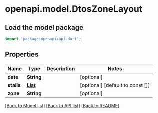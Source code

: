 # openapi.model.DtosZoneLayout

## Load the model package
```dart
import 'package:openapi/api.dart';
```

## Properties
Name | Type | Description | Notes
------------ | ------------- | ------------- | -------------
**date** | **String** |  | [optional] 
**stalls** | [**List<DtosStall>**](DtosStall.md) |  | [optional] [default to const []]
**zone** | **String** |  | [optional] 

[[Back to Model list]](../README.md#documentation-for-models) [[Back to API list]](../README.md#documentation-for-api-endpoints) [[Back to README]](../README.md)


